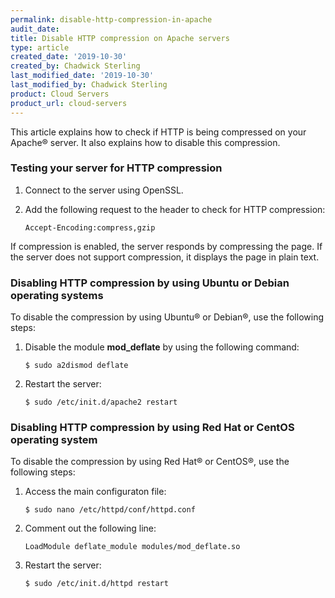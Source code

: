 ```yaml
---
permalink: disable-http-compression-in-apache
audit_date:
title: Disable HTTP compression on Apache servers 
type: article
created_date: '2019-10-30'
created_by: Chadwick Sterling
last_modified_date: '2019-10-30'
last_modified_by: Chadwick Sterling
product: Cloud Servers
product_url: cloud-servers
---
```


This article explains how to check if HTTP is being compressed on your Apache&reg; server. It also explains how to disable this compression. 

### Testing your server for HTTP compression 

1. Connect to the server using OpenSSL.

2. Add the following request to the header to check for HTTP compression:

       Accept-Encoding:compress,gzip

If compression is enabled, the server responds by compressing the page. If the server does not support compression, it  displays the page in plain text. 

### Disabling HTTP compression by using Ubuntu or Debian operating systems

To disable the compression by using Ubuntu&reg; or Debian&reg;, use the following steps:

1. Disable the module **mod_deflate** by using the following command:

       $ sudo a2dismod deflate

2. Restart the server:

       $ sudo /etc/init.d/apache2 restart

### Disabling HTTP compression by using Red Hat or CentOS operating system

To disable the compression by using Red Hat&reg; or CentOS&reg;, use the following steps:

1. Access the main configuraton file:

       $ sudo nano /etc/httpd/conf/httpd.conf

2. Comment out the following line:

       LoadModule deflate_module modules/mod_deflate.so

3. Restart the server:

       $ sudo /etc/init.d/httpd restart
